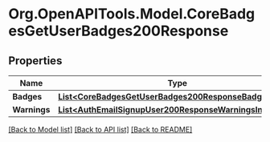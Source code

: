 # Org.OpenAPITools.Model.CoreBadgesGetUserBadges200Response

## Properties

Name | Type | Description | Notes
------------ | ------------- | ------------- | -------------
**Badges** | [**List&lt;CoreBadgesGetUserBadges200ResponseBadgesInner&gt;**](CoreBadgesGetUserBadges200ResponseBadgesInner.md) |  | 
**Warnings** | [**List&lt;AuthEmailSignupUser200ResponseWarningsInner&gt;**](AuthEmailSignupUser200ResponseWarningsInner.md) |  | [optional] 

[[Back to Model list]](../README.md#documentation-for-models) [[Back to API list]](../README.md#documentation-for-api-endpoints) [[Back to README]](../README.md)

